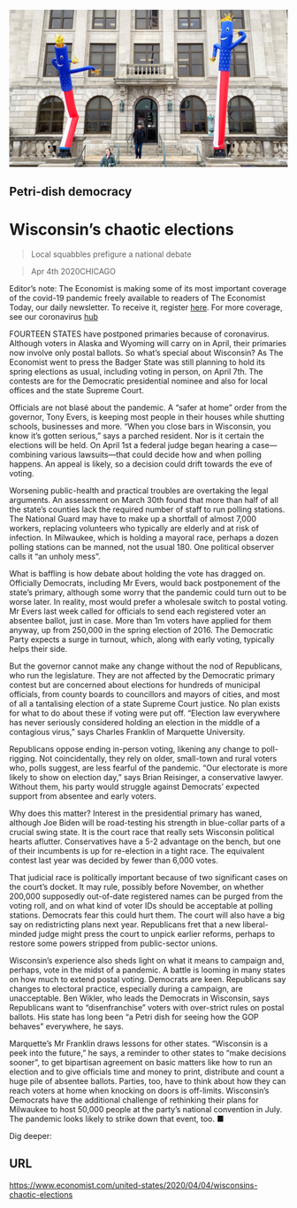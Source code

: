 ![](./images/20200404_USP504.jpg)

## Petri-dish democracy

# Wisconsin’s chaotic elections

> Local squabbles prefigure a national debate

> Apr 4th 2020CHICAGO

Editor’s note: The Economist is making some of its most important coverage of the covid-19 pandemic freely available to readers of The Economist Today, our daily newsletter. To receive it, register [here](https://www.economist.com//newslettersignup). For more coverage, see our coronavirus [hub](https://www.economist.com//coronavirus)

FOURTEEN STATES have postponed primaries because of coronavirus. Although voters in Alaska and Wyoming will carry on in April, their primaries now involve only postal ballots. So what’s special about Wisconsin? As The Economist went to press the Badger State was still planning to hold its spring elections as usual, including voting in person, on April 7th. The contests are for the Democratic presidential nominee and also for local offices and the state Supreme Court.

Officials are not blasé about the pandemic. A “safer at home” order from the governor, Tony Evers, is keeping most people in their houses while shutting schools, businesses and more. “When you close bars in Wisconsin, you know it’s gotten serious,” says a parched resident. Nor is it certain the elections will be held. On April 1st a federal judge began hearing a case—combining various lawsuits—that could decide how and when polling happens. An appeal is likely, so a decision could drift towards the eve of voting.

Worsening public-health and practical troubles are overtaking the legal arguments. An assessment on March 30th found that more than half of all the state’s counties lack the required number of staff to run polling stations. The National Guard may have to make up a shortfall of almost 7,000 workers, replacing volunteers who typically are elderly and at risk of infection. In Milwaukee, which is holding a mayoral race, perhaps a dozen polling stations can be manned, not the usual 180. One political observer calls it “an unholy mess”.

What is baffling is how debate about holding the vote has dragged on. Officially Democrats, including Mr Evers, would back postponement of the state’s primary, although some worry that the pandemic could turn out to be worse later. In reality, most would prefer a wholesale switch to postal voting. Mr Evers last week called for officials to send each registered voter an absentee ballot, just in case. More than 1m voters have applied for them anyway, up from 250,000 in the spring election of 2016. The Democratic Party expects a surge in turnout, which, along with early voting, typically helps their side.

But the governor cannot make any change without the nod of Republicans, who run the legislature. They are not affected by the Democratic primary contest but are concerned about elections for hundreds of municipal officials, from county boards to councillors and mayors of cities, and most of all a tantalising election of a state Supreme Court justice. No plan exists for what to do about these if voting were put off. “Election law everywhere has never seriously considered holding an election in the middle of a contagious virus,” says Charles Franklin of Marquette University.

Republicans oppose ending in-person voting, likening any change to poll-rigging. Not coincidentally, they rely on older, small-town and rural voters who, polls suggest, are less fearful of the pandemic. “Our electorate is more likely to show on election day,” says Brian Reisinger, a conservative lawyer. Without them, his party would struggle against Democrats’ expected support from absentee and early voters.

Why does this matter? Interest in the presidential primary has waned, although Joe Biden will be road-testing his strength in blue-collar parts of a crucial swing state. It is the court race that really sets Wisconsin political hearts aflutter. Conservatives have a 5-2 advantage on the bench, but one of their incumbents is up for re-election in a tight race. The equivalent contest last year was decided by fewer than 6,000 votes.

That judicial race is politically important because of two significant cases on the court’s docket. It may rule, possibly before November, on whether 200,000 supposedly out-of-date registered names can be purged from the voting roll, and on what kind of voter IDs should be acceptable at polling stations. Democrats fear this could hurt them. The court will also have a big say on redistricting plans next year. Republicans fret that a new liberal-minded judge might press the court to unpick earlier reforms, perhaps to restore some powers stripped from public-sector unions.

Wisconsin’s experience also sheds light on what it means to campaign and, perhaps, vote in the midst of a pandemic. A battle is looming in many states on how much to extend postal voting. Democrats are keen. Republicans say changes to electoral practice, especially during a campaign, are unacceptable. Ben Wikler, who leads the Democrats in Wisconsin, says Republicans want to “disenfranchise” voters with over-strict rules on postal ballots. His state has long been “a Petri dish for seeing how the GOP behaves” everywhere, he says.

Marquette’s Mr Franklin draws lessons for other states. “Wisconsin is a peek into the future,” he says, a reminder to other states to “make decisions sooner”, to get bipartisan agreement on basic matters like how to run an election and to give officials time and money to print, distribute and count a huge pile of absentee ballots. Parties, too, have to think about how they can reach voters at home when knocking on doors is off-limits. Wisconsin’s Democrats have the additional challenge of rethinking their plans for Milwaukee to host 50,000 people at the party’s national convention in July. The pandemic looks likely to strike down that event, too. ■

Dig deeper:

## URL

https://www.economist.com/united-states/2020/04/04/wisconsins-chaotic-elections
